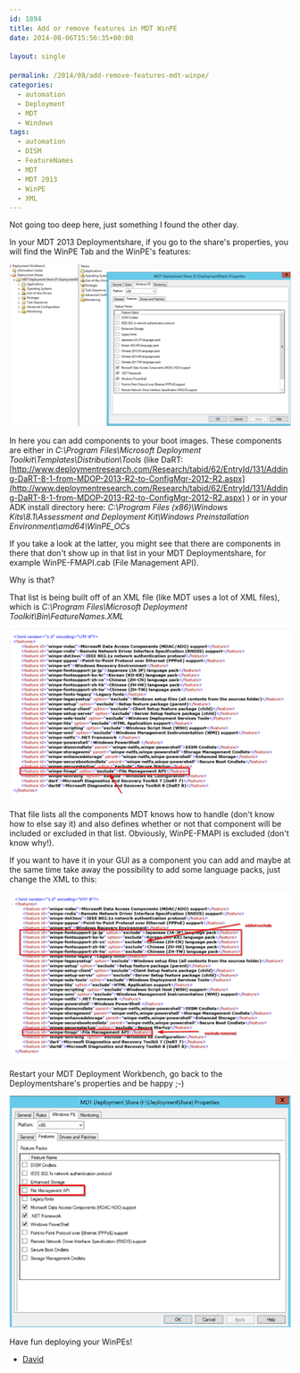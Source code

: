 ```yaml
---
id: 1894
title: Add or remove features in MDT WinPE
date: 2014-08-06T15:56:35+00:00

layout: single

permalink: /2014/08/add-remove-features-mdt-winpe/
categories:
  - automation
  - Deployment
  - MDT
  - Windows
tags:
  - automation
  - DISM
  - FeatureNames
  - MDT
  - MDT 2013
  - WinPE
  - XML
---
```

Not going too deep here, just something I found the other day.

In your MDT 2013 Deploymentshare, if you go to the share's properties, you will find the WinPE Tab and the WinPE's features:

![image](/media/2014/12/image11.png)

In here you can add components to your boot images. These components are either in _C:\Program Files\Microsoft Deployment Toolkit\Templates\Distribution\Tools_ (like DaRT: [http://www.deploymentresearch.com/Research/tabid/62/EntryId/131/Adding-DaRT-8-1-from-MDOP-2013-R2-to-ConfigMgr-2012-R2.aspx](http://www.deploymentresearch.com/Research/tabid/62/EntryId/131/Adding-DaRT-8-1-from-MDOP-2013-R2-to-ConfigMgr-2012-R2.aspx) ) or in your ADK install directory here: _C:\Program Files (x86)\Windows Kits\8.1\Assessment and Deployment Kit\Windows Preinstallation Environment\amd64\WinPE_OCs_

If you take a look at the latter, you might see that there are components in there that don't show up in that list in your MDT Deploymentshare, for example WinPE-FMAPI.cab (File Management API).

Why is that?

That list is being built off of an XML file (like MDT uses a lot of XML files), which is _C:\Program Files\Microsoft Deployment Toolkit\Bin\FeatureNames.XML_

![image](/media/2014/12/image12.png)

That file lists all the components MDT knows how to handle (don't know how to else say it) and also defines whether or not that component will be included or excluded in that list. Obviously, WinPE-FMAPI is excluded (don't know why!).

If you want to have it in your GUI as a component you can add and maybe at the same time take away the possibility to add some language packs, just change the XML to this:

![image](/media/2014/12/image13.png)

Restart your MDT Deployment Workbench, go back to the Deploymentshare's properties and be happy ;-)

![image](/media/2014/12/image14.png)

Have fun deploying your WinPEs!

- [David](http://www.twitter.com/david_obrien)


